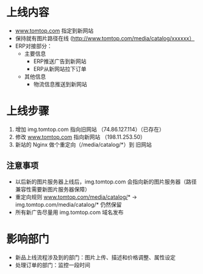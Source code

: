 上线内容
=======
* www.tomtop.com 指定到新网站
* 保持就有图片路径在线 (http://www.tomtop.com/media/catalog/xxxxxx）
* ERP对接部分：
    * 主要信息
        * ERP推送广告到新网站
        * ERP从新网站拉下订单
    * 其他信息
        * 物流信息推送到新网站

上线步骤
=======
1. 增加 img.tomtop.com 指向旧网站 （74.86.127.114）（已存在）
2. 修改 www.tomtop.com 指向新网站 （198.11.253.50）
3. 新站的 Nginx 做个重定向（/media/catalog/*）到 旧网站

注意事项
-------
* 以后新的图片服务器上线后，img.tomtop.com 会指向新的图片服务器（路径兼容性需要新图片服务器保障）
* 重定向规则 www.tomtop.com/media/catalog/*  ->  img.tomtop.com/media/catalog/* 仍然保留
* 所有新广告尽量用 img.tomtop.com 域名发布

影响部门
=======
* 新品上线流程涉及到的部门：图片上传、描述和价格调整、属性设定
* 处理订单的部门：监控一段时间

